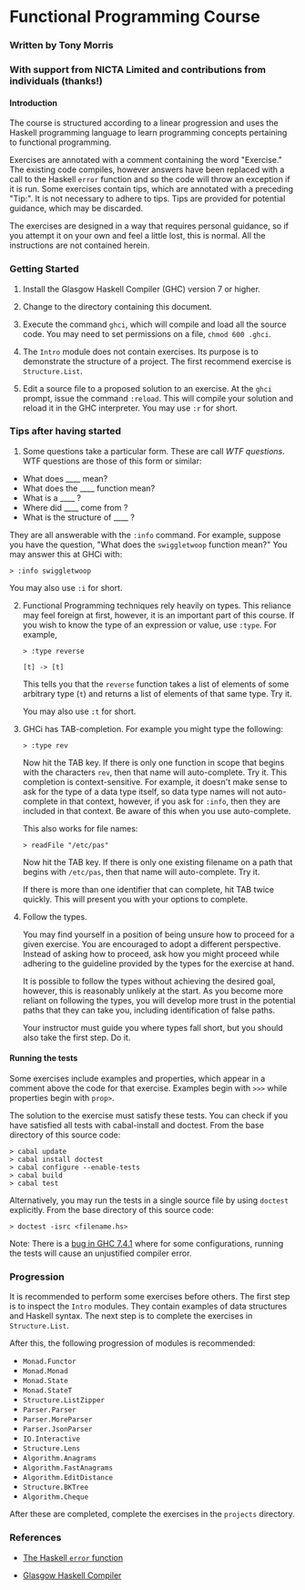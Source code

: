 # Functional Programming Course

### Written by Tony Morris

### With support from NICTA Limited and contributions from individuals (thanks!)

#### Introduction

The course is structured according to a linear progression and uses the Haskell
programming language to learn programming concepts pertaining to functional
programming.

Exercises are annotated with a comment containing the word "Exercise." The existing code compiles, however answers have
been replaced with a call to the Haskell `error` function and so the code will throw an exception if it is run. Some
exercises contain tips, which are annotated with a preceding "Tip:". It is not necessary to adhere to tips. Tips are
provided for potential guidance, which may be  discarded.

The exercises are designed in a way that requires personal guidance, so if you
attempt it on your own and feel a little lost, this is normal. All the
instructions are not contained herein.

### Getting Started

1. Install the Glasgow Haskell Compiler (GHC) version 7 or higher.

2. Change to the directory containing this document.

3. Execute the command `ghci`, which will compile and load all the source code.
   You may need to set permissions on a file, `chmod 600 .ghci`.

4. The `Intro` module does not contain exercises. Its purpose is to demonstrate
   the structure of a project. The first recommend exercise is `Structure.List`.

5. Edit a source file to a proposed solution to an exercise. At the `ghci`
   prompt, issue the command `:reload`. This will compile your solution and
   reload it in the GHC interpreter. You may use `:r` for short.

### Tips after having started

1. Some questions take a particular form. These are call *WTF questions*. WTF
   questions are those of this form or similar:
  * What does ____ mean?
  * What does the ____ function mean?
  * What is a ____ ?
  * Where did ____ come from ?
  * What is the structure of ____ ?

  They are all answerable with the `:info` command. For example, suppose you
  have the question, "What does the `swiggletwoop` function mean?" You may
  answer this at GHCi with:

  `> :info swiggletwoop`

  You may also use `:i` for short.

2. Functional Programming techniques rely heavily on types. This reliance may
   feel foreign at first, however, it is an important part of this course. If
   you wish to know the type of an expression or value, use `:type`. For
   example,

   `> :type reverse`

   `[t] -> [t]`

   This tells you that the `reverse` function takes a list of elements of some
   arbitrary type (`t`) and returns a list of elements of that same type. Try
   it.

   You may also use `:t` for short.

3. GHCi has TAB-completion. For example you might type the following:

   `> :type rev`

   Now hit the TAB key. If there is only one function in scope that begins with
   the characters `rev`, then that name will auto-complete. Try it. This
   completion is context-sensitive. For example, it doesn't make sense to ask
   for the type of a data type itself, so data type names will not auto-complete
   in that context, however, if you ask for `:info`, then they are included in
   that context. Be aware of this when you use auto-complete.

   This also works for file names:

   `> readFile "/etc/pas"`

   Now hit the TAB key. If there is only one existing filename on a path that
   begins with `/etc/pas`, then that name will auto-complete. Try it.

   If there is more than one identifier that can complete, hit TAB twice
   quickly. This will present you with your options to complete.

4. Follow the types.

   You may find yourself in a position of being unsure how to proceed for a
   given exercise. You are encouraged to adopt a different perspective. Instead
   of asking how to proceed, ask how you might proceed while adhering to the
   guideline provided by the types for the exercise at hand.

   It is possible to follow the types without achieving the desired goal,
   however, this is reasonably unlikely at the start. As you become more reliant
   on following the types, you will develop more trust in the potential paths
   that they can take you, including identification of false paths.

   Your instructor must guide you where types fall short, but you should also
   take the first step. Do it.

#### Running the tests

Some exercises include examples and properties, which appear in a comment above
the code for that exercise. Examples begin with `>>>` while properties begin
with `prop>`.

The solution to the exercise must satisfy these tests. You can check if you have
satisfied all tests with cabal-install and doctest. From the base directory of
this source code:

    > cabal update
    > cabal install doctest
    > cabal configure --enable-tests
    > cabal build
    > cabal test

Alternatively, you may run the tests in a single source file by using `doctest`
explicitly. From the base directory of this source code:

    > doctest -isrc <filename.hs>

Note: There is a [bug in GHC 7.4.1](http://ghc.haskell.org/trac/ghc/ticket/5820)
where for some configurations, running the tests will cause an unjustified
compiler error.

### Progression

It is recommended to perform some exercises before others. The first step is to inspect the `Intro` modules. They
contain examples of data structures and Haskell syntax. The next step is to complete the exercises in `Structure.List`.

After this, the following progression of modules is recommended:

* `Monad.Functor`
* `Monad.Monad`
* `Monad.State`
* `Monad.StateT`
* `Structure.ListZipper`
* `Parser.Parser`
* `Parser.MoreParser`
* `Parser.JsonParser`
* `IO.Interactive`
* `Structure.Lens`
* `Algorithm.Anagrams`
* `Algorithm.FastAnagrams`
* `Algorithm.EditDistance`
* `Structure.BKTree`
* `Algorithm.Cheque`

After these are completed, complete the exercises in the `projects` directory.

### References

* [The Haskell `error` function](http://hackage.haskell.org/packages/archive/base/latest/doc/html/Prelude.html#v:error)

* [Glasgow Haskell Compiler](http://haskell.org/ghc)
